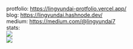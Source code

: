 protfolio: https://lingyundai-protfolio.vercel.app/<br/>
blog: https://lingyundai.hashnode.dev/<br/>
medium: https://medium.com/@lingyundai7<br/>
stats:<br/>
![](https://github-readme-stats.vercel.app/api?username=lingyundai&theme=nord&hide_border=true&include_all_commits=true&count_private=true)<br/>
![](https://github-readme-stats.vercel.app/api/top-langs/?username=lingyundai&theme=nord&hide_border=true&include_all_commits=true&count_private=true&layout=compact)<br/>
